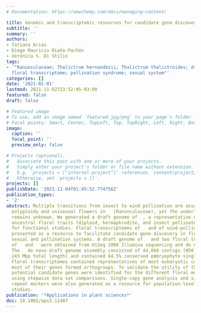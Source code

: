 ```yaml
---
# Documentation: https://wowchemy.com/docs/managing-content/

title: Genomic and transcriptomic resources for candidate gene discovery in the Ranunculids.
subtitle: ''
summary: ''
authors:
- Tatiana Arias
- Diego Mauricio Riaño-Pachón
- Verónica S. Di Stilio
tags:
- '"Ranunculaceae; Thalictrum hernandezii; Thalictrum thalictroides; draft genome;
  floral transcriptome; pollination syndrome; sexual system"'
categories: []
date: '2021-01-01'
lastmod: 2021-11-02T23:52:05-03:00
featured: false
draft: false

# Featured image
# To use, add an image named `featured.jpg/png` to your page's folder.
# Focal points: Smart, Center, TopLeft, Top, TopRight, Left, Right, BottomLeft, Bottom, BottomRight.
image:
  caption: ''
  focal_point: ''
  preview_only: false

# Projects (optional).
#   Associate this post with one or more of your projects.
#   Simply enter your project's folder or file name without extension.
#   E.g. `projects = ["internal-project"]` references `content/project/deep-learning/index.md`.
#   Otherwise, set `projects = []`.
projects: []
publishDate: '2021-11-04T01:45:52.774756Z'
publication_types:
- '2'
abstract: Multiple transitions from insect to wind pollination are associated with
  polyploidy and unisexual flowers in   (Ranunculaceae), yet the underlying genetics
  remains unknown. We generated a draft genome of  , a representative of a clade with
  ancestral floral traits (diploid, hermaphrodite, and insect pollinated) and a model
  for functional studies. Floral transcriptomes of   and of wind-pollinated, andromonoecious   are
  presented as a resource to facilitate candidate gene discovery in flowers with different
  sexual and pollination systems. A draft genome of   and two floral transcriptomes
  of   and   were obtained from HiSeq 2000 Illumina sequencing and de novo assembly.
  The   de novo draft genome assembly consisted of 44,860 contigs (N50 = 12,761 bp,
  243 Mbp total length) and contained 84.5% conserved embryophyte single-copy genes.
  Floral transcriptomes contained representatives of most eukaryotic core genes, and
  most of their genes formed orthogroups. To validate the utility of these resources,
  potential candidate genes were identified for the different floral morphologies
  using stepwise data set comparisons. Single-copy gene analysis and simple sequence
  repeat markers were also generated as a resource for population-level and phylogenetic
  studies.
publication: '*Applications in plant sciences*'
doi: 10.1002/aps3.11407
---
```

